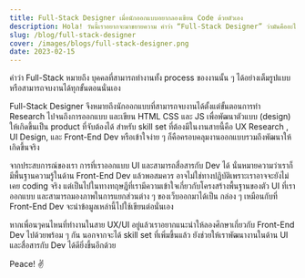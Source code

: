 ```yaml
---
title: Full-Stack Designer เมื่อนักออกแบบอยากลองเขียน Code ด้วยตัวเอง
description: Hola! วันนี้เราอยากจะมาขยายความ คำว่า “Full-Stack Designer” ว่ามันคืออะไร ?
slug: /blog/full-stack-designer
cover: /images/blogs/full-stack-designer.png
date: 2023-02-15
---
```


คำว่า Full-Stack หมายถึง บุคคลที่สามารถทำงานทั้ง process ของงานนั้น ๆ ได้อย่างเต็มรูปแบบ หรือสามารถจบงานได้ทุกขั้นตอนนั่นเอง

Full-Stack Designer จึงหมายถึงนักออกแบบที่สามารถจบงานได้ตั้งแต่ขั้นตอนการทำ Research ไปจนถึงการออกแบบ และเขียน HTML CSS และ JS เพื่อพัฒนาตัวแบบ (design) ให้เกิดขึ้นเป็น product ที่จับต้องได้ สำหรับ skill set ที่ต้องมีในงานสายนี้คือ UX Research , UI Design, และ Front-End Dev หรือเข้าใจง่าย ๆ ก็คือครอบคลุมงานออกแบบรวมถึงพัฒนาให้เกิดขึ้นจริง

จากประสบการณ์ของเรา การที่เราออกแบบ UI และสามารถสื่อสารกับ Dev ได้ นั่นหมายความว่าเราก็มีพื้นฐานความรู้ในด้าน Front-End Dev แล้วพอสมควร อาจไม่ใช่ทางปฏิบัติเพราะเราอาจจะยังไม่เคย coding จริง แต่เป็นไปในทางทฤษฎีที่เรามีความเข้าใจเกี่ยวกับโครงสร้างพื้นฐานของตัว UI ที่เราออกแบบ และสามารถมองภาพในการแยกส่วนต่าง ๆ ของเว็บออกมาได้เป็น กล่อง ๆ เหมือนกับที่ Front-End Dev จะนำข้อมูลเหล่านี้ไปใช้เขียนต่อนั่นเอง

หากเพื่อนๆคนไหนที่ทำงานในสาย UX/UI อยู่แล้วเราอยากแนะนำให้ลองศึกษาเกี่ยวกับ Front-End Dev ไปด้วยพร้อม ๆ กัน นอกจากจะได้ skill set ที่เพิ่มขึ้นแล้ว ยังช่วยให้เราพัฒนางานในด้าน UI และสื่อสารกับ Dev ได้ดียิ่งขึ้นอีกด้วย

Peace! ✌️
